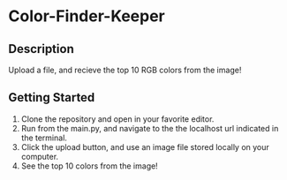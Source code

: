 # Color-Finder-Keeper

## Description

Upload a file, and recieve the top 10 RGB colors from the image!

## Getting Started

1. Clone the repository and open in your favorite editor.
2. Run from the main.py, and navigate to the the localhost url indicated in the terminal.
3. Click the upload button, and use an image file stored locally on your computer. 
4. See the top 10 colors from the image!
